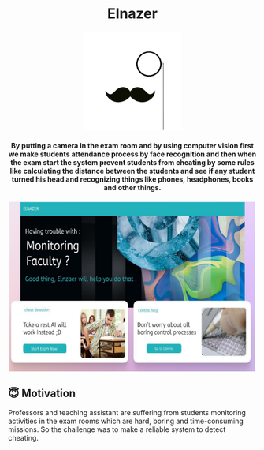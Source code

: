 <h1 align="center">Elnazer</h1>

<div align= "center"><img src="https://github.com/meomnzak/Elnazer/blob/main/Grad/captures/logo.png" width="200" height="200"/>
  <h4>By putting a camera in the exam room and by using computer vision first we make  students attendance process by face recognition and then when the exam start the system prevent students from cheating by some rules like calculating the distance between the students and see if any student turned his head and recognizing things like phones, headphones, books and other things.</h4>
</div>

<div align= "center"><img src="https://github.com/meomnzak/Elnazer/blob/main/Grad/captures/home.PNG"/></div>

## :innocent: Motivation
Professors and teaching assistant are suffering from students monitoring activities in the exam rooms which are hard, boring and time-consuming missions. So the challenge was to make a reliable system to detect cheating.

